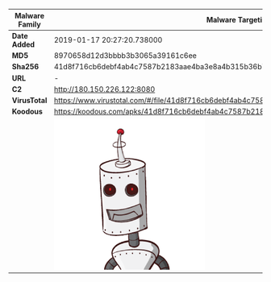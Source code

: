 | Malware Family | Malware Targeting South Koreans                              |
| -------------- | ------------------------------------------------------------ |
| **Date Added** | 2019-01-17 20:27:20.738000                                                   |
| **MD5**        | 8970658d12d3bbbb3b3065a39161c6ee                             |
| **Sha256**     | 41d8f716cb6debf4ab4c7587b2183aae4ba3e8a4b315b36b75ba198e23f5acbc |
| **URL**        | -                                                            |
| **C2**         | http://180.150.226.122:8080 |
| **VirusTotal** | https://www.virustotal.com/#/file/41d8f716cb6debf4ab4c7587b2183aae4ba3e8a4b315b36b75ba198e23f5acbc/detection |
| **Koodous**    | https://koodous.com/apks/41d8f716cb6debf4ab4c7587b2183aae4ba3e8a4b315b36b75ba198e23f5acbc |
|                | ![](../assets/41d8f716cb6debf4ab4c7587b2183aae4ba3e8a4b315b36b75ba198e23f5acbc.png) |